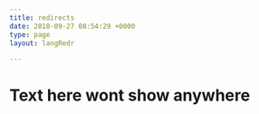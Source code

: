 ```yaml
---
title: redirects
date: 2018-09-27 08:54:29 +0000
type: page
layout: langRedr

---
```

# Text here wont show anywhere